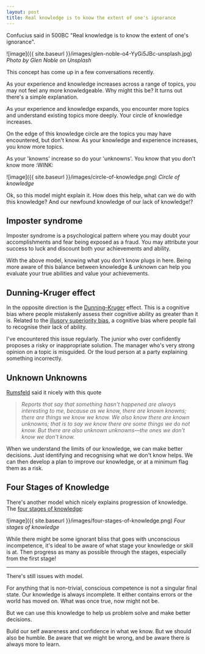 ```yaml
---
layout: post
title: Real knowledge is to know the extent of one's ignorance
---
```


Confucius said in 500BC "Real knowledge is to know the extent of one's ignorance".

![image]({{ site.baseurl }}/images/glen-noble-o4-YyGi5JBc-unsplash.jpg)
_Photo by Glen Noble on Unsplash_

This concept has come up in a few conversations recently.

As your experience and knowledge increases across a range of topics, you may not feel any more knowledgeable. Why might this be? It turns out there's a simple explanation.

As your experience and knowledge expands, you encounter more topics and understand existing topics more deeply. Your circle of knowledge increases.

On the edge of this knowledge circle are the topics you may have encountered, but don't know. As your knowledge and experience increases, you know more topics.

As your 'knowns' increase so do your 'unknowns'. You know that you don't know more :WINK:

![image]({{ site.baseurl }}/images/circle-of-knowledge.png)
_Circle of knowledge_

Ok, so this model might explain it. How does this help, what can we do with this knowledge? And our newfound knowledge of our lack of knowledge!?

## Imposter syndrome

Imposter syndrome is a psychological pattern where you may doubt your accomplishments and fear being exposed as a fraud. You may attribute your success to luck and discount both your achievements and ability.

With the above model, knowing what you don’t know plugs in here. Being more aware of this balance between knowledge & unknown can help you evaluate your true abilities and value your achievements.

## Dunning-Kruger effect

In the opposite direction is the [Dunning–Kruger](https://en.wikipedia.org/wiki/Dunning–Kruger_effect) effect. This is a cognitive bias where people mistakenly assess their cognitive ability as greater than it is. Related to the [illusory superiority bias](https://en.m.wikipedia.org/wiki/Illusory_superiority), a cognitive bias where people fail to recognise their lack of ability.

I've encountered this issue regularly. The junior who over confidently proposes a risky or inappropriate solution. The manager who's very strong opinion on a topic is misguided. Or the loud person at a party explaining something incorrectly.

## Unknown Unknowns

[Rumsfeld](https://en.wikipedia.org/wiki/There_are_known_knowns) said it nicely with this quote

> _Reports that say that something hasn't happened are always interesting to me, because as we know, there are known knowns; there are things we know we know. We also know there are known unknowns; that is to say we know there are some things we do not know. But there are also unknown unknowns—the ones we don't know we don't know._

When we understand the limits of our knowledge, we can make better decisions. Just identifying and recognising what we don't know helps. We can then develop a plan to improve our knowledge, or at a minimum flag them as a risk.

## Four Stages of Knowledge

There's another model which nicely explains progression of knowledge. The [four stages of knowledge](https://en.wikipedia.org/wiki/Four_stages_of_competence):

![image]({{ site.baseurl }}/images/four-stages-of-knowledge.png)
_Four stages of knowledge_

While there might be some ignorant bliss that goes with unconscious incompetence, it's ideal to be aware of what stage your knowledge or skill is at. Then progress as many as possible through the stages, especially from the first stage!

---

There's still issues with model.

For anything that is non-trivial, conscious competence is not a singular final state. Our knowledge is always incomplete. It either contains errors or the world has moved on. What was once true, now might not be.

But we can use this knowledge to help us problem solve and make better decisions.

Build our self awareness and confidence in what we know. But we should also be humble. Be aware that we might be wrong, and be aware there is always more to learn.
